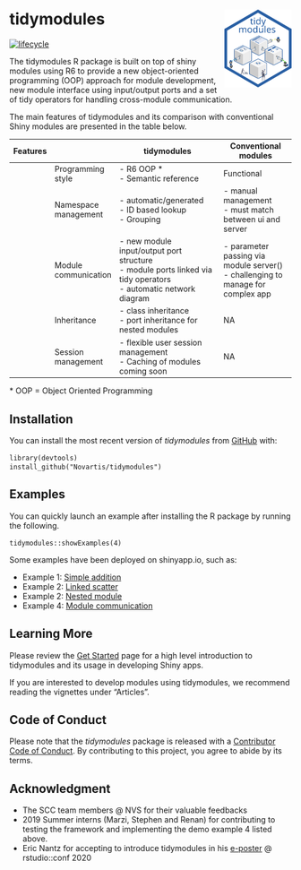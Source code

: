 <!-- README.md is generated from README.Rmd. Please edit that file -->
tidymodules <img src="man/figures/logo.svg" align="right" height="139" />
=========================================================================

[![lifecycle](https://img.shields.io/badge/lifecycle-experimental-orange.svg)](https://www.tidyverse.org/lifecycle/#experimental)

The tidymodules R package is built on top of shiny modules using R6 to
provide a new object-oriented programming (OOP) approach for module
development, new module interface using input/output ports and a set of
tidy operators for handling cross-module communication.

The main features of tidymodules and its comparison with conventional
Shiny modules are presented in the table below.

<table>
<colgroup>
<col style="width: 1%" />
<col style="width: 9%" />
<col style="width: 52%" />
<col style="width: 36%" />
</colgroup>
<thead>
<tr class="header">
<th>Features</th>
<th></th>
<th>tidymodules</th>
<th>Conventional modules</th>
</tr>
</thead>
<tbody>
<tr class="odd">
<td><a href="articles/intro.html"><i style="color:#285fa4;" class="fas fa-laptop-code fa-2x"></i></a></td>
<td>Programming style</td>
<td>- R6 OOP * <br/> - Semantic reference</td>
<td>Functional</td>
</tr>
<tr class="even">
<td><a href="articles/namespace.html"><i style="color:#285fa4;" class="fas fa-th-large fa-2x"></i></a></td>
<td>Namespace management</td>
<td>- automatic/generated <br/> - ID based lookup <br/> - Grouping</td>
<td>- manual management <br /> - must match between ui and server</td>
</tr>
<tr class="odd">
<td><a href="articles/communication.html"><i style="color:#285fa4;" class="fas fa-directions fa-2x"></i></a></td>
<td>Module communication</td>
<td>- new module input/output port structure <br/> - module ports linked via tidy operators <br/> - automatic network diagram</td>
<td>- parameter passing via module server() <br/> - challenging to manage for complex app</td>
</tr>
<tr class="even">
<td><a href="articles/inheritance.html"><i style="color:#285fa4;" class="fas fa-sitemap fa-2x"></i></a></td>
<td>Inheritance</td>
<td>- class inheritance <br/> - port inheritance for nested modules</td>
<td>NA</td>
</tr>
<tr class="odd">
<td><a href="articles/session.html"><i style="color:#285fa4;" class="fas fa-users fa-2x"></i></a></td>
<td>Session management</td>
<td>- flexible user session management <br/> - Caching of modules coming soon</td>
<td>NA</td>
</tr>
</tbody>
</table>

\* OOP = Object Oriented Programming

Installation
------------

You can install the most recent version of *tidymodules* from
[GitHub](https://github.com/Novartis/tidymodules) with:

    library(devtools)
    install_github("Novartis/tidymodules")

Examples
--------

You can quickly launch an example after installing the R package by
running the following.

    tidymodules::showExamples(4)

Some examples have been deployed on shinyapp.io, such as:

-   Example 1: [Simple addition
    <i class="fas fa-rocket"></i>](https://tidymodules.shinyapps.io/1_simple_addition/)
-   Example 2: [Linked scatter
    <i class="fas fa-rocket"></i>](https://tidymodules.shinyapps.io/2_linked_scatter/)
-   Example 2: [Nested module
    <i class="fas fa-rocket"></i>](https://tidymodules.shinyapps.io/3_nested_modules/)
-   Example 4: [Module communication
    <i class="fas fa-rocket"></i>](https://tidymodules.shinyapps.io/4_communication/)

Learning More
-------------

Please review the [Get
Started](https://opensource.nibr.com/tidymodules/articles/tidymodules.html)
page for a high level introduction to tidymodules and its usage in
developing Shiny apps.

If you are interested to develop modules using tidymodules, we recommend
reading the vignettes under “Articles”.

Code of Conduct
---------------

Please note that the *tidymodules* package is released with a
[Contributor Code of Conduct](CODE_OF_CONDUCT.md). By contributing to
this project, you agree to abide by its terms.

Acknowledgment
--------------

-   The SCC team members @ NVS for their valuable feedbacks
-   2019 Summer interns (Marzi, Stephen and Renan) for contributing to
    testing the framework and implementing the demo example 4 listed
    above.
-   Eric Nantz for accepting to introduce tidymodules in his
    [e-poster](https://rpodcast.shinyapps.io/highlights-shiny) @
    rstudio::conf 2020
